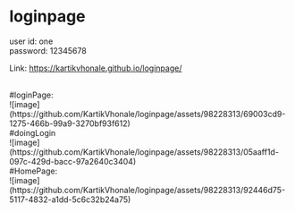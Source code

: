 # loginpage

user id: one <br>
password: 12345678 <br>

Link: https://kartikvhonale.github.io/loginpage/ <br>

<br>
#loginPage:<br>
![image](https://github.com/KartikVhonale/loginpage/assets/98228313/69003cd9-1275-466b-99a9-3270bf93f612)
<br>
#doingLogin<br>
![image](https://github.com/KartikVhonale/loginpage/assets/98228313/05aaff1d-097c-429d-bacc-97a2640c3404)
<br>
#HomePage:<br>
![image](https://github.com/KartikVhonale/loginpage/assets/98228313/92446d75-5117-4832-a1dd-5c6c32b24a75)
